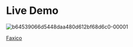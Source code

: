 # Live Demo

![b64539066d5448daa480d612bf68d6c0-00001](https://github.com/fuad1789/Foxico/assets/96668119/a96cf157-92aa-4ac7-b020-d5a426970d7f)

<a href="https://65613121143ed13f9194884c--earnest-choux-6ef33a.netlify.app/" target="_blank">Faxico</a>
